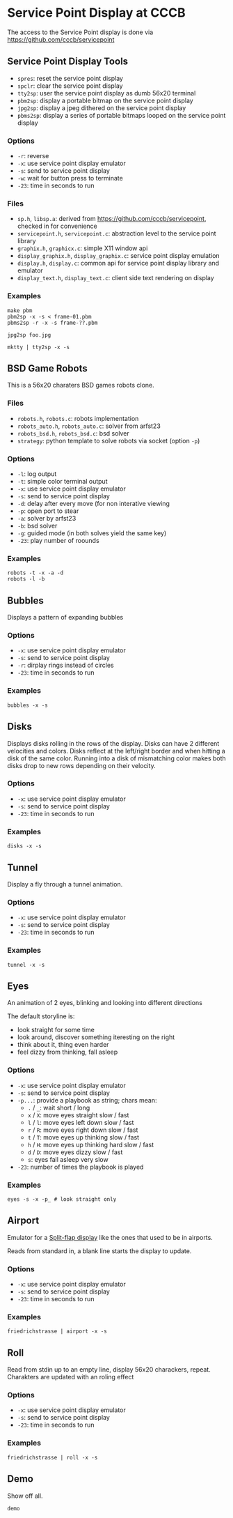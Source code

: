 # Service Point Display at CCCB

The access to the Service Point display is done via https://github.com/cccb/servicepoint

## Service Point Display Tools

  - `spres`: reset the service point display
  - `spclr`: clear the service point display
  - `tty2sp`: user the service point display as dumb 56x20 terminal
  - `pbm2sp`: display a portable bitmap on the service point display
  - `jpg2sp`: display a jpeg dithered on the service point display
  - `pbms2sp`: display a series of portable bitmaps looped on the service point display

### Options

  - `-r`: reverse
  - `-x`: use service point display emulator
  - `-s`: send to service point display
  - `-w`: wait for button press to terminate
  - `-23`: time in seconds to run

### Files

  - `sp.h`, `libsp.a`: derived from https://github.com/cccb/servicepoint, checked in for convenience
  - `servicepoint.h`, `servicepoint.c`: abstraction level to the service point library
  - `graphix.h`, `graphicx.c`: simple X11 window api
  - `display_graphix.h`, `display_graphix.c`: service point display emulation
  - `display.h`, `display.c`: common api for service point display library and emulator
  - `display_text.h`, `display_text.c`: client side text rendering on display

### Examples

    make pbm
    pbm2sp -x -s < frame-01.pbm
    pbms2sp -r -x -s frame-??.pbm

    jpg2sp foo.jpg

    mktty | tty2sp -x -s

## BSD Game Robots

This is a 56x20 charaters BSD games robots clone.

### Files

  - `robots.h`, `robots.c`: robots implementation
  - `robots_auto.h`, `robots_auto.c`: solver from arfst23
  - `robots_bsd.h`, `robots_bsd.c`: bsd solver
  - `strategy`: python template to solve robots via socket (option `-p`)

### Options

  - `-l`: log output
  - `-t`: simple color terminal output
  - `-x`: use service point display emulator
  - `-s`: send to service point display
  - `-d`: delay after every move (for non interative viewing
  - `-p`: open port to stear
  - `-a`: solver by arfst23
  - `-b`: bsd solver
  - `-g`: guided mode (in both solves yield the same key)
  - `-23`: play number of roounds

### Examples

    robots -t -x -a -d
    robots -l -b

## Bubbles

Displays a pattern of expanding bubbles

### Options

  - `-x`: use service point display emulator
  - `-s`: send to service point display
  - `-r`: dirplay rings instead of circles
  - `-23`: time in seconds to run

### Examples

    bubbles -x -s

## Disks

Displays disks rolling in the rows of the display.  Disks can have 2 different
velocities and colors.  Disks reflect at the left/right border and when hitting
a disk of the same color.  Running into a disk of mismatching color makes both
disks drop to new rows depending on their velocity.

### Options

  - `-x`: use service point display emulator
  - `-s`: send to service point display
  - `-23`: time in seconds to run

### Examples

    disks -x -s

## Tunnel

Display a fly through a tunnel animation.

### Options

  - `-x`: use service point display emulator
  - `-s`: send to service point display
  - `-23`: time in seconds to run

### Examples

    tunnel -x -s

## Eyes

An animation of 2 eyes, blinking and looking into different directions

The default storyline is:
  - look straight for some time
  - look around, discover something iteresting on the right
  - think about it, thing even harder
  - feel dizzy from thinking, fall asleep

### Options

  - `-x`: use service point display emulator
  - `-s`: send to service point display
  - `-p...`: provide a playbook as string; chars mean:
    - `.` / `_`: wait short / long
    - `x` / `X`: move eyes straight slow / fast
    - `l` / `l`: move eyes left down slow / fast
    - `r` / `R`: move eyes right down slow / fast
    - `t` / `T`: move eyes up thinking slow / fast
    - `h` / `H`: move eyes up thinking hard slow / fast
    - `d` / `D`: move eyes dizzy slow / fast
    - `s`: eyes fall asleep very slow 
  - `-23`: number of times the playbook is played

### Examples

    eyes -s -x -p_ # look straight only

## Airport

Emulator for a [Split-flap display](https://en.wikipedia.org/wiki/Split-flap_display)
like the ones that used to be in airports.

Reads from standard in, a blank line starts the display to update.

### Options

  - `-x`: use service point display emulator
  - `-s`: send to service point display
  - `-23`: time in seconds to run

### Examples

    friedrichstrasse | airport -x -s

## Roll

Read from stdin up to an empty line, display 56x20 charackers, repeat.
Charakters are updated with an roling effect

### Options

  - `-x`: use service point display emulator
  - `-s`: send to service point display
  - `-23`: time in seconds to run

### Examples

    friedrichstrasse | roll -x -s

## Demo

Show off all.

    demo

